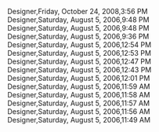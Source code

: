 ﻿Designer,Friday, October 24, 2008,3:56 PM  Designer,Saturday, August 5, 2006,9:48 PM  Designer,Saturday, August 5, 2006,9:48 PM  Designer,Saturday, August 5, 2006,9:36 PM  Designer,Saturday, August 5, 2006,12:54 PM  Designer,Saturday, August 5, 2006,12:53 PM  Designer,Saturday, August 5, 2006,12:47 PM  Designer,Saturday, August 5, 2006,12:43 PM  Designer,Saturday, August 5, 2006,12:01 PM  Designer,Saturday, August 5, 2006,11:59 AM  Designer,Saturday, August 5, 2006,11:58 AM  Designer,Saturday, August 5, 2006,11:57 AM  Designer,Saturday, August 5, 2006,11:56 AM  Designer,Saturday, August 5, 2006,11:49 AM